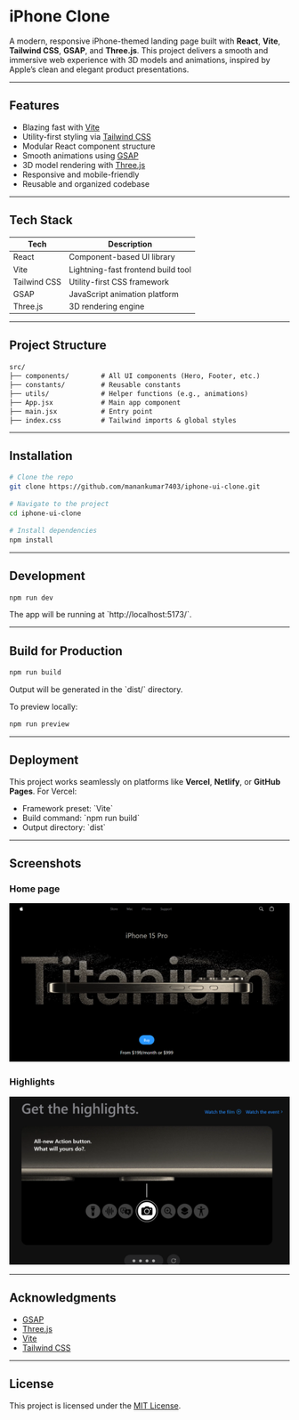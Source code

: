 # iPhone Clone

A modern, responsive iPhone-themed landing page built with **React**, **Vite**, **Tailwind CSS**, **GSAP**, and **Three.js**. This project delivers a smooth and immersive web experience with 3D models and animations, inspired by Apple’s clean and elegant product presentations.

---

## Features

- Blazing fast with [Vite](https://vitejs.dev/)
- Utility-first styling via [Tailwind CSS](https://tailwindcss.com/)
- Modular React component structure
- Smooth animations using [GSAP](https://greensock.com/gsap/)
- 3D model rendering with [Three.js](https://threejs.org/)
- Responsive and mobile-friendly
- Reusable and organized codebase

---

## Tech Stack

| Tech        | Description                           |
|-------------|---------------------------------------|
| React       | Component-based UI library            |
| Vite        | Lightning-fast frontend build tool    |
| Tailwind CSS| Utility-first CSS framework           |
| GSAP        | JavaScript animation platform         |
| Three.js    | 3D rendering engine                   |

---

## Project Structure

```
src/
├── components/        # All UI components (Hero, Footer, etc.)
├── constants/         # Reusable constants
├── utils/             # Helper functions (e.g., animations)
├── App.jsx            # Main app component
├── main.jsx           # Entry point
├── index.css          # Tailwind imports & global styles
```

---

## Installation

```bash
# Clone the repo
git clone https://github.com/manankumar7403/iphone-ui-clone.git
```

```bash
# Navigate to the project
cd iphone-ui-clone
```

```bash
# Install dependencies
npm install
```

---

## Development

```bash
npm run dev
```

The app will be running at \`http://localhost:5173/\`.

---

## Build for Production

```bash
npm run build
```

Output will be generated in the \`dist/\` directory.

To preview locally:

```bash
npm run preview
```

---

## Deployment

This project works seamlessly on platforms like **Vercel**, **Netlify**, or **GitHub Pages**. For Vercel:

* Framework preset: \`Vite\`
* Build command: \`npm run build\`
* Output directory: \`dist\`

---

## Screenshots
### Home page
![Hero Screenshot](/public/screenshots/ss1.png)

### Highlights
![Model Screenshot](/public/screenshots/ss2.png)

---

## Acknowledgments

* [GSAP](https://greensock.com/gsap/)
* [Three.js](https://threejs.org/)
* [Vite](https://vitejs.dev/)
* [Tailwind CSS](https://tailwindcss.com/)

---

## License
This project is licensed under the [MIT License](LICENSE).